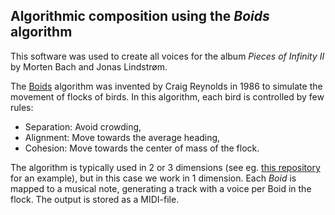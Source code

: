 ## Algorithmic composition using the <i>Boids</i> algorithm

This software was used to create all voices for the album <i>Pieces of Infinity II</i> by Morten Bach and Jonas 
Lindstrøm.

The <a href="https://en.wikipedia.org/wiki/Boids">Boids</a> algorithm was invented by Craig Reynolds in 1986 to simulate the movement of flocks of 
birds. In this algorithm, each bird is controlled by few rules:

* Separation: Avoid crowding,
* Alignment: Move towards the average heading,
* Cohesion: Move towards the center of mass of the flock.

The algorithm is typically used in 2 or 3 dimensions (see eg. <a href="https://github.com/jonas-lj/Boids">this repository</a>
for an example), but in this case we work in 1 dimension. Each 
<i>Boid</i> is mapped to a musical note, generating a track with a voice per Boid in the flock. The 
output is stored as a MIDI-file.

 